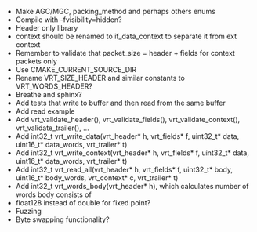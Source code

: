 * Make AGC/MGC, packing_method and perhaps others enums
* Compile with -fvisibility=hidden?
* Header only library
* context should be renamed to if_data_context to separate it from ext context
* Remember to validate that packet_size = header + fields for context packets only
* Use CMAKE_CURRENT_SOURCE_DIR
* Rename VRT_SIZE_HEADER and similar constants to VRT_WORDS_HEADER?
* Breathe and sphinx?
* Add tests that write to buffer and then read from the same buffer
* Add read example
* Add vrt_validate_header(), vrt_validate_fields(), vrt_validate_context(), vrt_validate_trailer(), ...
* Add int32_t vrt_write_data(vrt_header* h, vrt_fields* f, uint32_t* data, uint16_t* data_words, vrt_trailer* t)
* Add int32_t vrt_write_context(vrt_header* h, vrt_fields* f, uint32_t* data, uint16_t* data_words, vrt_trailer* t)
* Add int32_t vrt_read_all(vrt_header* h, vrt_fields* f, uint32_t* body, uint16_t* body_words, vrt_context* c, vrt_trailer* t)
* Add int32_t vrt_words_body(vrt_header* h), which calculates number of words body consists of
* float128 instead of double for fixed point?
* Fuzzing
* Byte swapping functionality?
